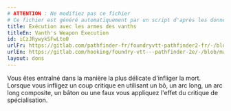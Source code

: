 ```yaml
---
# ATTENTION : Ne modifiez pas ce fichier
# Ce fichier est généré automatiquement par un script d'après les données du module Foundry VTT officiel et de sa traduction
title: Exécution avec les armes des vanths
titleEn: Vanth's Weapon Execution
id: iCzJRywykSFwLto0
urlFr: https://gitlab.com/pathfinder-fr/foundryvtt-pathfinder2-fr/-/blob/master/data/feats/iCzJRywykSFwLto0.htm
urlEn: https://gitlab.com/hooking/foundry-vtt---pathfinder-2e/-/blob/master/packs/data/feats.db/vanth-s-weapon-execution.json
layout: dons
---
```

Vous êtes entraîné dans la manière la plus délicate d'infliger la mort. Lorsque vous infligez un coup critique en utilisant un bô, un arc long, un arc long composite, un bâton ou une faux vous appliquez l'effet du critique de spécialisation.
